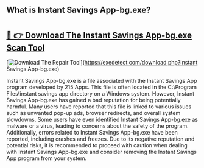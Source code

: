 ## What is Instant Savings App-bg.exe? 

# <h2><a href="https://exedetect.com/download.php?Instant Savings App-bg.exe">🔗 👉 Download The Instant Savings App-bg.exe Scan Tool</a></h2>

[![Download The Repair Tool](https://exedetect.com/download-button.jpg)](https://exedetect.com/download.php?Instant Savings App-bg.exe)

Instant Savings App-bg.exe is a file associated with the Instant Savings App program developed by 215 Apps. This file is often located in the C:\Program Files\instant savings app directory on a Windows system. However, Instant Savings App-bg.exe has gained a bad reputation for being potentially harmful. Many users have reported that this file is linked to various issues such as unwanted pop-up ads, browser redirects, and overall system slowdowns. Some users have even identified Instant Savings App-bg.exe as malware or a virus, leading to concerns about the safety of the program. Additionally, errors related to Instant Savings App-bg.exe have been reported, including crashes and freezes. Due to its negative reputation and potential risks, it is recommended to proceed with caution when dealing with Instant Savings App-bg.exe and consider removing the Instant Savings App program from your system.